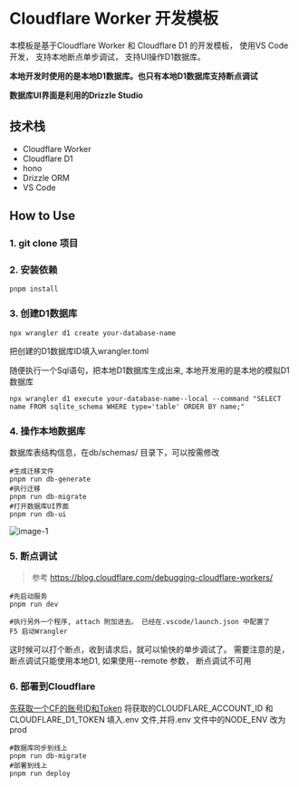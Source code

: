 
# Cloudflare Worker 开发模板

本模板是基于Cloudflare Worker 和 Cloudflare D1 的开发模板， 使用VS Code 开发， 支持本地断点单步调试， 支持UI操作D1数据库。

**本地开发时使用的是本地D1数据库。也只有本地D1数据库支持断点调试**

**数据库UI界面是利用的Drizzle Studio**


## 技术栈
- Cloudflare Worker
- Cloudflare D1
- hono
- Drizzle ORM
- VS Code

## How to Use

### 1. git clone 项目
### 2. 安装依赖
```
pnpm install 
```
### 3. 创建D1数据库
```
npx wrangler d1 create your-database-name
```
把创建的D1数据库ID填入wrangler.toml

随便执行一个Sql语句，把本地D1数据库生成出来, 本地开发用的是本地的模拟D1数据库
```
npx wrangler d1 execute your-database-name--local --command "SELECT name FROM sqlite_schema WHERE type='table' ORDER BY name;"
```
### 4. 操作本地数据库
数据库表结构信息，在db/schemas/ 目录下，可以按需修改
```
#生成迁移文件
pnpm run db-generate
#执行迁移
pnpm run db-migrate
#打开数据库UI界面
pnpm run db-ui
```
![image-1](https://github.com/user-attachments/assets/904762a8-37f8-4cf6-801f-c03506b29656)


### 5. 断点调试
> 参考 https://blog.cloudflare.com/debugging-cloudflare-workers/
```
#先启动服务
pnpm run dev

#执行另外一个程序, attach 附加进去。 已经在.vscode/launch.json 中配置了
F5 启动Wrangler
```

这时候可以打个断点，收到请求后，就可以愉快的单步调试了。
需要注意的是，断点调试只能使用本地D1, 如果使用--remote 参数， 断点调试不可用


### 6. 部署到Cloudflare
[先获取一个CF的账号ID和Token](https://orm.drizzle.team/docs/guides/d1-http-with-drizzle-kit)
将获取的CLOUDFLARE_ACCOUNT_ID 和 CLOUDFLARE_D1_TOKEN 填入.env 文件,并将.env 文件中的NODE_ENV 改为prod

```
#数据库同步到线上
pnpm run db-migrate
#部署到线上
pnpm run deploy
```

